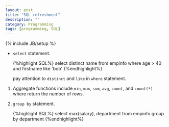 ```yaml
---
layout: post
title: "SQL refreshment"
description: ""
category: Programming 
tags: [programming, SQL]
---
```

{% include JB/setup %}


- `select` statement.

   {%highlight SQL%}
   select distinct name
   from empinfo
   where age > 40 and firstname like 'bob'
   {%endhighlight%}

   pay attention to `distinct` and `like` in `where` statement.

1. Aggregate functions include `min`, `max`, `sum`, `avg`, `count`, and `count(*)` where return the number of rows.

1. `group by` statement.

   {%highlight SQL%}
   select max(salary), department
   from empinfo
   group by department
   {%endhighlight%} 